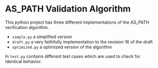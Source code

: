 # AS_PATH Validation Algorithm

This python project has three different implementations of the AS_PATH verification algorithm.

- `simple.py` a simplified version
- `draft.py` a very faithfully implementation to the revision 16 of the draft
- `optimized.py` a optimized version of the algorithm

In `test.py` contains different test cases which are used to check for identical behavior.
